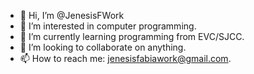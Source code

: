 - 👋 Hi, I’m @JenesisFWork
- 👀 I’m interested in computer programming.
- 🌱 I’m currently learning programming from EVC/SJCC.
- 💞️ I’m looking to collaborate on anything.
- 📫 How to reach me: jenesisfabiawork@gmail.com.

<!---
JenesisFWork/JenesisFWork is a ✨ special ✨ repository because its `README.md` (this file) appears on your GitHub profile.
You can click the Preview link to take a look at your changes.
--->
